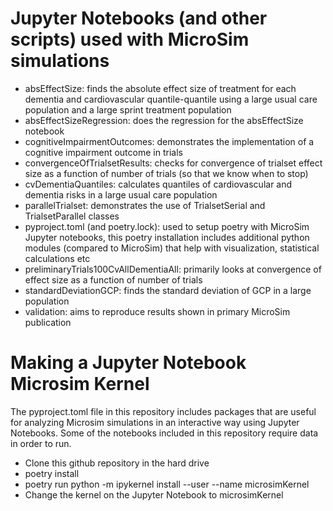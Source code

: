 # Jupyter Notebooks (and other scripts) used with MicroSim simulations

- absEffectSize: finds the absolute effect size of treatment for each dementia and cardiovascular quantile-quantile
                 using a large usual care population and a large sprint treatment population
- absEffectSizeRegression: does the regression for the absEffectSize notebook
- cognitiveImpairmentOutcomes: demonstrates the implementation of a cognitive impairment outcome in trials
- convergenceOfTrialsetResults: checks for convergence of trialset effect size as a function of number of trials (so that we know when to stop)
- cvDementiaQuantiles: calculates quantiles of cardiovascular and dementia risks in a large usual care population
- parallelTrialset: demonstrates the use of TrialsetSerial and TrialsetParallel classes
- pyproject.toml (and poetry.lock): used to setup poetry with MicroSim Jupyter notebooks, this poetry installation
				    includes additional python modules (compared to MicroSim) that help
				    with visualization, statistical calculations etc
- preliminaryTrials100CvAllDementiaAll: primarily looks at convergence of effect size as a function of number of trials
- standardDeviationGCP: finds the standard deviation of GCP in a large population
- validation: aims to reproduce results shown in primary MicroSim publication  

# Making a Jupyter Notebook Microsim Kernel

The pyproject.toml file in this repository includes packages that are useful for analyzing Microsim simulations in an interactive way using 
Jupyter Notebooks.
Some of the notebooks included in this repository require data in order to run.

- Clone this github repository in the hard drive
- poetry install
- poetry run python -m ipykernel install --user --name microsimKernel
- Change the kernel on the Jupyter Notebook to microsimKernel

